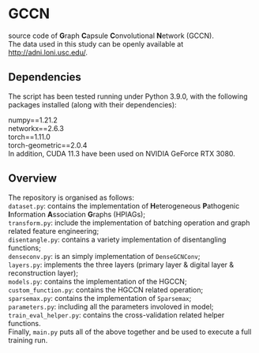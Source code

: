 # GCCN
source code of **G**raph **C**apsule **C**onvolutional **N**etwork (GCCN). <br>
The data used in this study can be openly available at http://adni.loni.usc.edu/.

## Dependencies
The script has been tested running under Python 3.9.0, with the following packages installed (along with their dependencies): <br>

numpy==1.21.2 <br>
networkx==2.6.3 <br>
torch==1.11.0 <br>
torch-geometric==2.0.4 <br>
In addition, CUDA 11.3 have been used on NVIDIA GeForce RTX 3080. <br>

## Overview
The repository is organised as follows: <br>
`dataset.py`: contains the implementation of **H**eterogeneous **P**athogenic **I**nformation **A**ssociation **G**raphs (HPIAGs); <br>
`transform.py`: include the implementation of batching operation and graph related feature engineering; <br>
`disentangle.py`: contains a variety implementation of disentangling functions; <br>
`denseconv.py`: is an simply implementation of `DenseGCNConv`; <br>
`layers.py`: implements the three layers (primary layer & digital layer & reconstruction layer); <br>
`models.py`: contains the implementation of the HGCCN; <br>
`custom_function.py`: contains the HGCCN related operation; <br>
`sparsemax.py`: contains the implementation of `Sparsemax`; <br>
`parameters.py`: including all the parameters involoved in model; <br>
`train_eval_helper.py`: contains the cross-validation related helper functions. <br>
Finally, `main.py` puts all of the above together and be used to execute a full training run.

